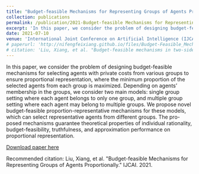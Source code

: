 ```yaml
---
title: "Budget-feasible Mechanisms for Representing Groups of Agents Proportionally."
collection: publications
permalink: /publication/2021-Budget-feasible Mechanisms for Representing Groups of Agents Proportionally
excerpt: 'In this paper, we consider the problem of designing budget-feasible mechanisms for selecting agents with private costs from various groups to ensure proportional representation.'
date: 2021-07-10
venue: 'International Joint Conference on Artificial Intelligence (IJCAI2021)'
# paperurl: 'http://nifengfeixiang.github.io/files/Budget-Feasible_Mechanisms_in_Two-Sided_Crowdsensing_Markets_Truthfulness_Fairness_and_Efficiency.pdf'
# citation: 'Liu, Xiang, et al. "Budget-feasible mechanisms in two-sided crowdsensing markets: Truthfulness, fairness, and efficiency." IEEE Transactions on Mobile Computing (2022).'
---
```


In this paper, we consider the problem of designing budget-feasible mechanisms for selecting agents with private costs from various groups to ensure proportional representation, where the minimum proportion of the selected agents from each group is maximized. Depending on agents’ membership in the groups, we consider two main models: single group setting where each agent belongs to only one group, and multiple group setting where each agent may belong to multiple groups. We propose novel budget-feasible proportion-representative mechanisms for these models, which can select representative agents from different groups. The pro- posed mechanisms guarantee theoretical properties of individual rationality, budget-feasibility, truthfulness, and approximation performance on proportional representation.

[Download paper here](http://nifengfeixiang.github.io/files/Budget-feasible-Mechanisms-for-Representing-Groups-of-Agents-Proportionally.pdf)

Recommended citation: Liu, Xiang, et al. "Budget-feasible Mechanisms for Representing Groups of Agents Proportionally." IJCAI. 2021.
